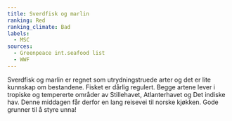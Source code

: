 ```yaml
---
title: Sverdfisk og marlin
ranking: Red
ranking_climate: Bad
labels:
  - MSC
sources: 
  - Greenpeace int.seafood list
  - WWF
---
```

Sverdfisk og marlin er regnet som utrydningstruede arter og det er lite kunnskap om bestandene. Fisket er dårlig regulert. Begge artene lever i tropiske og tempererte områder av Stillehavet, Atlanterhavet og Det indiske hav. Denne middagen får derfor en lang reisevei til norske kjøkken. Gode grunner til å styre unna!
